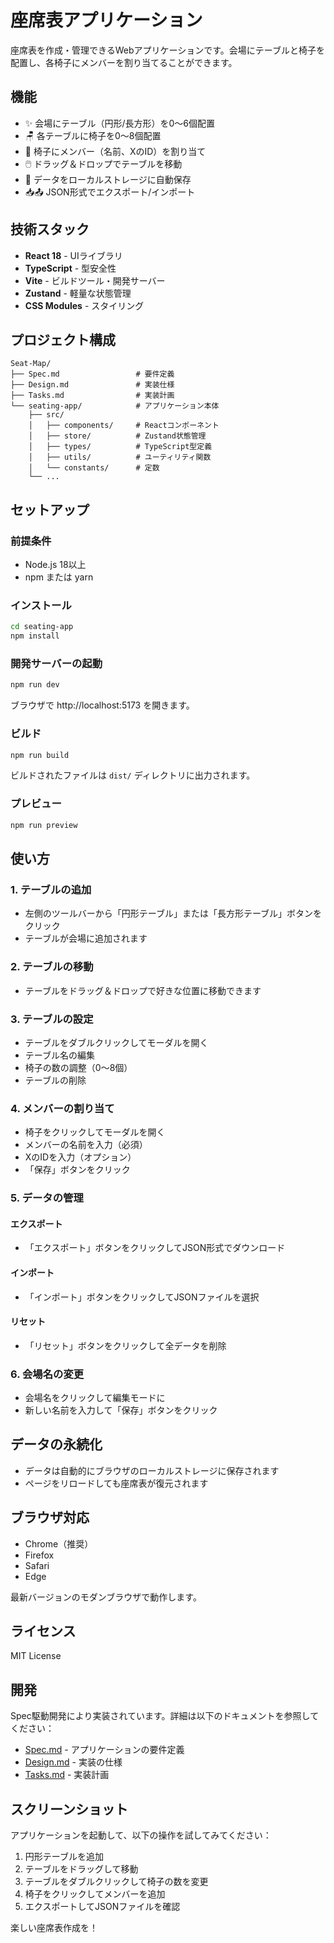 # 座席表アプリケーション

座席表を作成・管理できるWebアプリケーションです。会場にテーブルと椅子を配置し、各椅子にメンバーを割り当てることができます。

## 機能

- ✨ 会場にテーブル（円形/長方形）を0〜6個配置
- 🪑 各テーブルに椅子を0〜8個配置
- 👤 椅子にメンバー（名前、XのID）を割り当て
- 🖱️ ドラッグ＆ドロップでテーブルを移動
- 💾 データをローカルストレージに自動保存
- 📥📤 JSON形式でエクスポート/インポート

## 技術スタック

- **React 18** - UIライブラリ
- **TypeScript** - 型安全性
- **Vite** - ビルドツール・開発サーバー
- **Zustand** - 軽量な状態管理
- **CSS Modules** - スタイリング

## プロジェクト構成

```text
Seat-Map/
├── Spec.md                 # 要件定義
├── Design.md               # 実装仕様
├── Tasks.md                # 実装計画
└── seating-app/            # アプリケーション本体
    ├── src/
    │   ├── components/     # Reactコンポーネント
    │   ├── store/          # Zustand状態管理
    │   ├── types/          # TypeScript型定義
    │   ├── utils/          # ユーティリティ関数
    │   └── constants/      # 定数
    └── ...
```

## セットアップ

### 前提条件

- Node.js 18以上
- npm または yarn

### インストール

```bash
cd seating-app
npm install
```

### 開発サーバーの起動

```bash
npm run dev
```

ブラウザで http://localhost:5173 を開きます。

### ビルド

```bash
npm run build
```

ビルドされたファイルは `dist/` ディレクトリに出力されます。

### プレビュー

```bash
npm run preview
```

## 使い方

### 1. テーブルの追加

- 左側のツールバーから「円形テーブル」または「長方形テーブル」ボタンをクリック
- テーブルが会場に追加されます

### 2. テーブルの移動

- テーブルをドラッグ＆ドロップで好きな位置に移動できます

### 3. テーブルの設定

- テーブルをダブルクリックしてモーダルを開く
- テーブル名の編集
- 椅子の数の調整（0〜8個）
- テーブルの削除

### 4. メンバーの割り当て

- 椅子をクリックしてモーダルを開く
- メンバーの名前を入力（必須）
- XのIDを入力（オプション）
- 「保存」ボタンをクリック

### 5. データの管理

#### エクスポート
- 「エクスポート」ボタンをクリックしてJSON形式でダウンロード

#### インポート
- 「インポート」ボタンをクリックしてJSONファイルを選択

#### リセット
- 「リセット」ボタンをクリックして全データを削除

### 6. 会場名の変更

- 会場名をクリックして編集モードに
- 新しい名前を入力して「保存」ボタンをクリック

## データの永続化

- データは自動的にブラウザのローカルストレージに保存されます
- ページをリロードしても座席表が復元されます

## ブラウザ対応

- Chrome（推奨）
- Firefox
- Safari
- Edge

最新バージョンのモダンブラウザで動作します。

## ライセンス

MIT License

## 開発

Spec駆動開発により実装されています。詳細は以下のドキュメントを参照してください：

- [Spec.md](./Spec.md) - アプリケーションの要件定義
- [Design.md](./Design.md) - 実装の仕様
- [Tasks.md](./Tasks.md) - 実装計画

## スクリーンショット

アプリケーションを起動して、以下の操作を試してみてください：

1. 円形テーブルを追加
2. テーブルをドラッグして移動
3. テーブルをダブルクリックして椅子の数を変更
4. 椅子をクリックしてメンバーを追加
5. エクスポートしてJSONファイルを確認

楽しい座席表作成を！